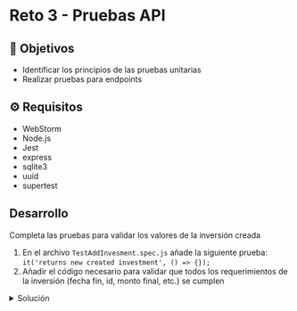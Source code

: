 # Reto 3 - Pruebas API

## :dart: Objetivos

- Identificar los principios de las pruebas unitarias
- Realizar pruebas para endpoints

## ⚙ Requisitos

- WebStorm
- Node.js
- Jest
- express
- sqlite3
- uuid
- supertest


## Desarrollo

Completa las pruebas para validar los valores de la inversión creada

1. En el archivo `TestAddInvesment.spec.js` añade la siguiente prueba:
   ```it('returns new created investment', () => {}); ```
2. Añadir el código necesario para validar que todos los requerimientos de la inversión (fecha fin, id, monto final, etc.) se cumplen

<details>
  <summary>Solución</summary>

1. Creamos la prueba que nos permite validar que la inversión fue creada con: un id, fecha fin y monto final correctos.

`TestAddInvesment.spec.js`

```javascript

const request = require("supertest");
const app = require("../../app");


describe('add-investment endpoint', () => {
    it('returns new created investment', async () => {
        const name = "cetes 28 days";
        const description = "cetes for 28 days";
        const interest = 4.5;
        const startingAmount = 10;
        const durationDays = 28;
        const startDate = '2021-01-01';
        const expectedEndDate = '2021-01-29T00:00:00.000Z';
        const expectedFinalAmount = 10.035;

        const response = await request(app).post("/add-investment").send({
            name, description, interest, startingAmount, duration: durationDays, startDate
        });

        expect(response.statusCode).toBe(200);
        expect(response.body.name).toBe(name);
        expect(response.body.description).toBe(description);
        expect(response.body.interest).toBe(interest);
        expect(response.body.startingAmount).toBe(startingAmount);
        expect(response.body.endDate).toBe(expectedEndDate);
    });
})



```

</details>
